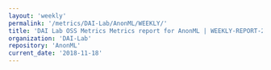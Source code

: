 ```yaml
---
layout: 'weekly'
permalink: '/metrics/DAI-Lab/AnonML/WEEKLY/'
title: 'DAI Lab OSS Metrics Metrics report for AnonML | WEEKLY-REPORT-2018-11-18'
organization: 'DAI-Lab'
repository: 'AnonML'
current_date: '2018-11-18'
---
```

